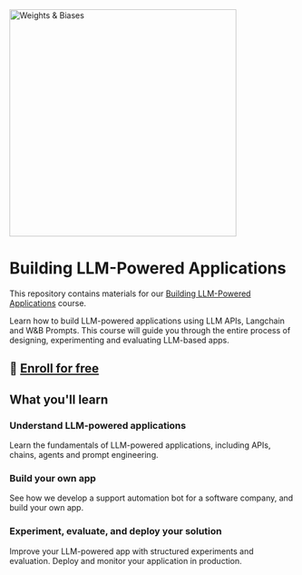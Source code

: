 <img src="https://i.imgur.com/gb6B4ig.png" width="400" alt="Weights & Biases" />

# Building LLM-Powered Applications

This repository contains materials for our [Building LLM-Powered Applications](https://www.wandb.courses/courses/building-llm-powered-apps) course. 

Learn how to build LLM-powered applications using LLM APIs, Langchain and W&B Prompts. This course will guide you through the entire process of designing, experimenting and evaluating LLM-based apps.

## 🚀 [Enroll for free](https://www.wandb.courses/courses/building-llm-powered-apps)

## What you'll learn

### Understand LLM-powered applications
Learn the fundamentals of LLM-powered applications, including APIs, chains, agents and prompt engineering.

### Build your own app
See how we develop a support automation bot for a software company, and build your own app.

### Experiment, evaluate, and deploy your solution
Improve your LLM-powered app with structured experiments and evaluation. Deploy and monitor your application in production.